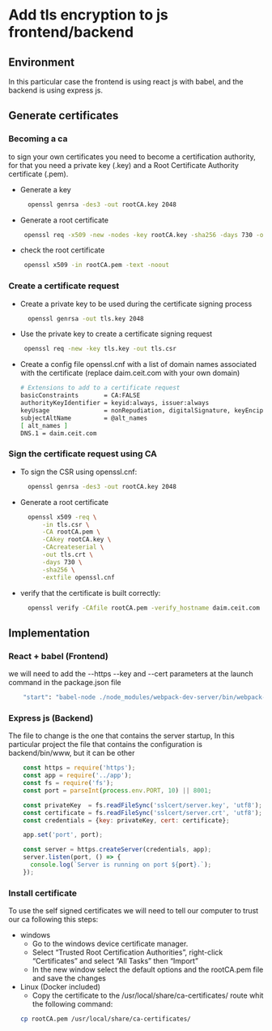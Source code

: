 # Add tls encryption to js frontend/backend

## Environment

In this particular case the frontend is using react js with babel, and the backend is using express js.

## Generate certificates

### Becoming a ca

to sign your own certificates you need to become a certification authority, for that you need a private key (.key) and a Root Certificate Authority certificate (.pem).

- Generate a key

  ``` sh
    openssl genrsa -des3 -out rootCA.key 2048
    ```

- Generate a root certificate

  ``` sh
   openssl req -x509 -new -nodes -key rootCA.key -sha256 -days 730 -out rootCA.pem
    ```

- check the root certificate

  ``` sh
   openssl x509 -in rootCA.pem -text -noout
    ```

### Create a certificate request

- Create a private key to be used during the certificate signing process

  ``` sh
    openssl genrsa -out tls.key 2048
    ```

- Use the private key to create a certificate signing request

  ``` sh
   openssl req -new -key tls.key -out tls.csr
    ```

- Create a config file openssl.cnf with a list of domain names associated with the certificate (replace daim.ceit.com with your own domain)
  ``` sh
  # Extensions to add to a certificate request
  basicConstraints       = CA:FALSE
  authorityKeyIdentifier = keyid:always, issuer:always
  keyUsage               = nonRepudiation, digitalSignature, keyEncipherment, dataEncipherment
  subjectAltName         = @alt_names
  [ alt_names ]
  DNS.1 = daim.ceit.com
    ```

### Sign the certificate request using CA

- To sign the CSR using openssl.cnf:

  ``` sh
    openssl genrsa -des3 -out rootCA.key 2048
    ```

- Generate a root certificate

  ``` sh
    openssl x509 -req \
        -in tls.csr \
        -CA rootCA.pem \
        -CAkey rootCA.key \
        -CAcreateserial \
        -out tls.crt \
        -days 730 \
        -sha256 \
        -extfile openssl.cnf
    ```

- verify that the certificate is built correctly:

  ``` sh
    openssl verify -CAfile rootCA.pem -verify_hostname daim.ceit.com tls.crt
    ```

## Implementation

### React + babel (Frontend)

 we will need to add the --https --key and --cert parameters at the launch command in the package.json file

``` sh
    "start": "babel-node ./node_modules/webpack-dev-server/bin/webpack-dev-server --https --key "route to your key" --cert "route to your cert" --host 0.0.0.0 --open",
  ```
### Express js (Backend)

  The file to change is the one that contains the server startup, In this particular project the file that contains the configuration is backend/bin/www, but it can be other

``` js  
    const https = require('https');
    const app = require('../app');
    const fs = require('fs');
    const port = parseInt(process.env.PORT, 10) || 8001; 

    const privateKey  = fs.readFileSync('sslcert/server.key', 'utf8');
    const certificate = fs.readFileSync('sslcert/server.crt', 'utf8');
    const credentials = {key: privateKey, cert: certificate};

    app.set('port', port);

    const server = https.createServer(credentials, app);
    server.listen(port, () => {
      console.log(`Server is running on port ${port}.`);
    });

  ```
### Install certificate

To use the self signed certificates we will need to tell our computer to trust our ca following this steps:

- windows
    - Go to the windows device certificate manager.
    - Select “Trusted Root Certification Authorities”, right-click “Certificates” and select “All Tasks” then “Import”
    - In the new window select the default options and the rootCA.pem file and save the changes
- Linux (Docker included)
    - Copy the certificate to the /usr/local/share/ca-certificates/ route whit the following command:
    ``` sh
    cp rootCA.pem /usr/local/share/ca-certificates/
  ```
